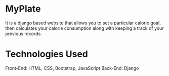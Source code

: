 # MyPlate

   It is a django based website that allows you to set a particular calorie goal, then calculates your calorie consumption along with keeping a track of your previous records.
  
# Technologies Used

   Front-End: HTML, CSS, Bootstrap, JavaScript
   Back-End: Django
